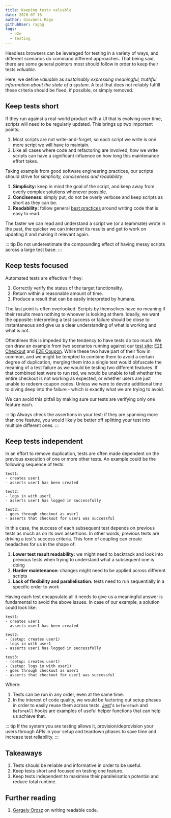 ```yaml
---
title: Keeping tests valuable
date: 2020-07-16
author: Giovanni Rago
githubUser: ragog
tags:
  - e2e
  - testing
---
```


Headless browsers can be leveraged for testing in a variety of ways, and different scenarios do command different approaches. That being said, there are some general pointers most should follow in order to keep their tests _valuable_.

Here, we define _valuable_ as _sustainably expressing meaningful, truthful information about the state of a system_.
A test that does not reliably fulfill these criteria should be fixed, if possible, or simply removed.

<!-- more -->

## Keep tests short

If they run against a real-world product with a UI that is evolving over time, scripts will need to be regularly updated. This brings up two important points:
1. Most scripts are not write-and-forget, so each script we write is one more script we will have to maintain.
2. Like all cases where code and refactoring are involved, _how_ we write scripts can have a significant influence on how long this maintenance effort takes.

Taking example from good software engineering practices, our scripts should strive for *simplicity, conciseness and readability*:

1. **Simplicity:** keep in mind the goal of the script, and keep away from overly complex solutions whenever possible.
2. **Conciseness:** simply put, do not be overly verbose and keep scripts as short as they can be.
3. **Readability:** follow general [best practices](https://blog.pragmaticengineer.com/readable-code/) around writing code that is easy to read.

The faster we can read and understand a script we (or a teammate) wrote in the past, the quicker we can interpret its results and get to work on updating it and making it relevant again.

::: tip
Do not underestimate the compounding effect of having messy scripts across a large test base.
:::

## Keep tests focused

Automated tests are effective if they:
1. Correctly verify the status of the target functionality.
2. Return within a reasonable amount of time.
3. Produce a result that can be easily interpreted by humans.

The last point is often overlooked. Scripts by themselves have no meaning if their results mean nothing to whoever is looking at them. Ideally, we want the opposite: interpreting a test success or failure should be close to instantaneous and give us a clear understanding of what is working and what is not.

Oftentimes this is impeded by the tendency to have tests do too much. We can draw an example from two scenarios running against our [test site](https://danube-webshop.herokuapp.com/): [E2E Checkout](e2e-checkout/) and [E2E Coupon](e2e-coupon/). While these two have part of their flow in common, and we might be tempted to combine them to avoid a certain degree of duplication, merging them into a single test would obfuscate the meaning of a test failure as we would be testing two different features. If that combined test were to run red, we would be unable to tell whether the entire checkout is not working as expected, or whether users are just unable to redeem coupon codes. Unless we were to devote additional time to diving deep into the failure - which is exactly what we are trying to avoid.

We can avoid this pitfall by making sure our tests are verifying only one feature each.

::: tip
Always check the assertions in your test: if they are spanning more than one feature, you would likely be better off splitting your test into multiple different ones.
:::

## Keep tests independent

In an effort to remove duplication, tests are often made dependent on the previous execution of one or more other tests. An example could be the following sequence of tests:

```
test1:
- creates user1
- asserts user1 has been created

test2:
- logs in with user1
- asserts user1 has logged in successfully

test3:
- goes through checkout as user1
- asserts that checkout for user1 was successful
```

In this case, the success of each subsequent test depends on previous tests as much as on its own assertions. In other words, previous tests are driving a test's success criteria. This form of coupling can create headaches for us in the shape of:
1. **Lower test result readability:** we might need to backtrack and look into previous tests when trying to understand what a subsequent one is doing
2. **Harder maintenance:** changes might need to be applied across different scripts
3. **Lack of flexibility and parallelisation:** tests need to run sequentially in a specific order to work

Having each test encapsulate all it needs to give us a meaningful answer is fundamental to avoid the above issues. In case of our example, a solution could look like:

```
test1:
- creates user1
- asserts user1 has been created

test2:
- (setup: creates user1)
- logs in with user1
- asserts user1 has logged in successfully

test3:
- (setup: creates user1)
- (setup: logs in with user1)
- goes through checkout as user1
- asserts that checkout for user1 was successful
```

Where:
1. Tests can be run in any order, even at the same time.
2. In the interest of code quality, we would be factoring out setup phases in order to easily reuse them across tests. [Jest](https://jestjs.io/docs/en/setup-teardown)'s `beforeEach` and `beforeAll` hooks are examples of useful helper functions that can help us achieve that.

::: tip
If the system you are testing allows it, provision/deprovision your users through APIs in your setup and teardown phases to save time and increase test reliability.
:::

## Takeaways

1. Tests should be reliable and informative in order to be useful.
2. Keep tests short and focused on testing one feature.
3. Keep tests independent to maximise their parallelisation potential and reduce total runtime.

## Further reading
1. [Gergely Orosz](https://blog.pragmaticengineer.com/readable-code/) on writing readable code.
